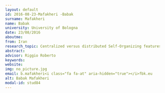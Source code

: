 ```yaml
---
layout: default 
id: 2016-08-23-Mafakheri -Babak
surname: Mafakheri 
name: Babak
university: University of Bologna
date: 23/08/2016
aboutme: 
from: Iran
research_topic: Centralized versus distributed Self-Organizing features in 5G small cell networks, taking advantage of SDN and NFV approaches
abstract: 
advisor: Riggio Roberto
keywords: 
website: 
img: no_picture.jpg
email: b.mafakheri<i class="fa fa-at" aria-hidden="true"></i>fbk.eu
alt: Babak Mafakheri 
modal-id: stud84
---
```

